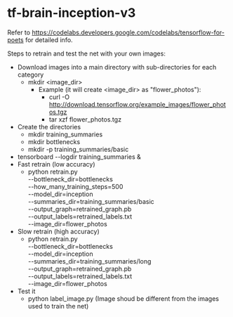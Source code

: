 # tf-brain-inception-v3

Refer to https://codelabs.developers.google.com/codelabs/tensorflow-for-poets for detailed info.

Steps to retrain and test the net with your own images:

- Download images into a main directory with sub-directories for each category
  - mkdir <image_dir>
    - Example (it will create <image_dir> as "flower_photos"):
      - curl -O http://download.tensorflow.org/example_images/flower_photos.tgz
      - tar xzf flower_photos.tgz
- Create the directories
  - mkdir training_summaries
  - mkdir bottlenecks
  - mkdir -p training_summaries/basic
- tensorboard --logdir training_summaries &
- Fast retrain (low accuracy)
  - python retrain.py \
    --bottleneck_dir=bottlenecks \
    --how_many_training_steps=500 \
    --model_dir=inception \
    --summaries_dir=training_summaries/basic \
    --output_graph=retrained_graph.pb \
    --output_labels=retrained_labels.txt \
    --image_dir=flower_photos
- Slow retrain (high accuracy) 
  - python retrain.py \
    --bottleneck_dir=bottlenecks \
    --model_dir=inception \
    --summaries_dir=training_summaries/long \
    --output_graph=retrained_graph.pb \
    --output_labels=retrained_labels.txt \
    --image_dir=flower_photos
- Test it
  - python label_image.py <new image to check> (Image shoud be different from the images used to train the net)
